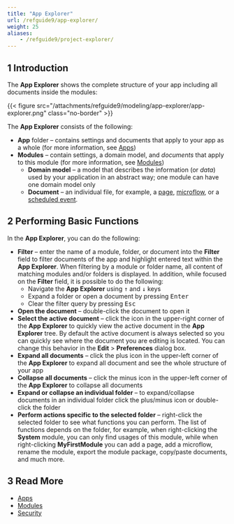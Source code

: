 ```yaml
---
title: "App Explorer"
url: /refguide9/app-explorer/
weight: 25
aliases:
    - /refguide9/project-explorer/
---
```


## 1 Introduction

The **App Explorer** shows the complete structure of your app including all documents inside the modules:

{{< figure src="/attachments/refguide9/modeling/app-explorer/app-explorer.png" class="no-border" >}}

The **App Explorer** consists of the following:

* **App** folder – contains settings and documents that apply to your app as a whole (for more information, see [Apps](/refguide9/app/))
* **Modules**  – contain settings, a domain model, and *documents* that apply to this module (for more information, see [Modules](/refguide9/modules/)) 
    * **Domain model** – a model that describes the information (or *data*) used by your application in an abstract way; one module can have one domain model only 
    * **Document** – an individual file, for example, a [page](/refguide9/pages/), [microflow](/refguide9/microflows/), or a [scheduled event](/refguide9/scheduled-events/). 

## 2 Performing Basic Functions

In the **App Explorer**, you can do the following:

* **Filter** – enter the name of a module, folder, or document into the **Filter** field to filter documents of the app and highlight entered text within the **App Explorer**. When filtering by a module or folder name, all content of matching modules and/or folders is displayed. In addition, while focused on the **Filter** field, it is possible to do the following:
    * Navigate the **App Explorer** using <kbd>↑</kbd> and <kbd>↓</kbd> keys 
    * Expand a folder or open a document by pressing <kbd>Enter</kbd> 
    * Clear the filter query by pressing <kbd>Esc</kbd>
* **Open the document** – double-click the document to open it
* **Select the active document** – click the icon in the upper-right corner of the **App Explorer** to quickly view the active document in the **App Explorer** tree. By default the active document is always selected so you can quickly see where the document you are editing is located. You can change this behavior in the **Edit** > **Preferences** dialog box.
* **Expand all documents** – click the plus icon in the upper-left corner of the **App Explorer** to expand all document and see the whole structure of your app
* **Collapse all documents** – click the minus icon in the upper-left corner of the **App Explorer** to collapse all documents
* **Expand or collapse an individual folder** – to expand/collapse documents in an individual folder click the plus/minus icon or double-click the folder 
* **Perform actions specific to the selected folder** – right-click the selected folder to see what functions you can perform. The list of functions depends on the folder, for example, when right-clicking the **System** module, you can only find usages of this module, while when right-clicking **MyFirstModule** you can add a page, add a microflow, rename the module, export the module package, copy/paste documents, and much more.

## 3 Read More

* [Apps](/refguide9/app/)
* [Modules](/refguide9/modules/)
* [Security](/refguide9/security/)
